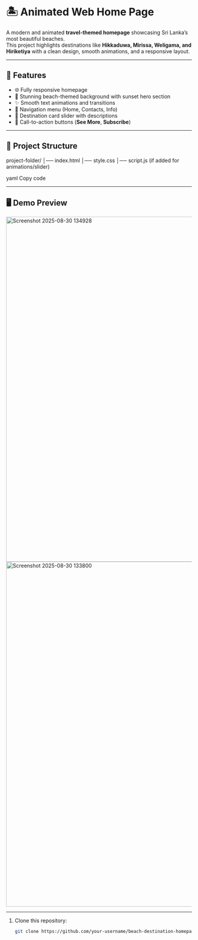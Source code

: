 # 🏝️ Animated Web Home Page
A modern and animated **travel-themed homepage** showcasing Sri Lanka’s most beautiful beaches.  
This project highlights destinations like **Hikkaduwa, Mirissa, Weligama, and Hiriketiya** with a clean design, smooth animations, and a responsive layout.

---

## 🚀 Features
- 🌐 Fully responsive homepage  
- 🎨 Stunning beach-themed background with sunset hero section  
- ✨ Smooth text animations and transitions  
- 🧭 Navigation menu (Home, Contacts, Info)  
- 📌 Destination card slider with descriptions  
- 🔘 Call-to-action buttons (**See More**, **Subscribe**)  

---

## 📂 Project Structure
project-folder/
│── index.html
│── style.css
│── script.js (if added for animations/slider)

yaml
Copy code

---

## 🖥️ Demo Preview
<img width="1918" height="933" alt="Screenshot 2025-08-30 134928" src="https://github.com/user-attachments/assets/f4a7d7d9-51c8-4bf8-89e6-c2121b9729a4" />
<img width="1919" height="933" alt="Screenshot 2025-08-30 133800" src="https://github.com/user-attachments/assets/2edf08db-1c80-4d1f-8f29-82d8c3e7558f" />



---
1. Clone this repository:
   ```bash
   git clone https://github.com/your-username/beach-destination-homepage.git
